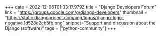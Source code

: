 +++
date = 2022-12-06T01:33:17.979Z
title = "Django Developers Forum"
link = "https://groups.google.com/g/django-developers"
thumbnail = "https://static.djangoproject.com/img/logos/django-logo-negative.1d528e2cb5fb.png"
snippet="Support and discussion about the Django (software)"
tags = ["python-community"]
+++
